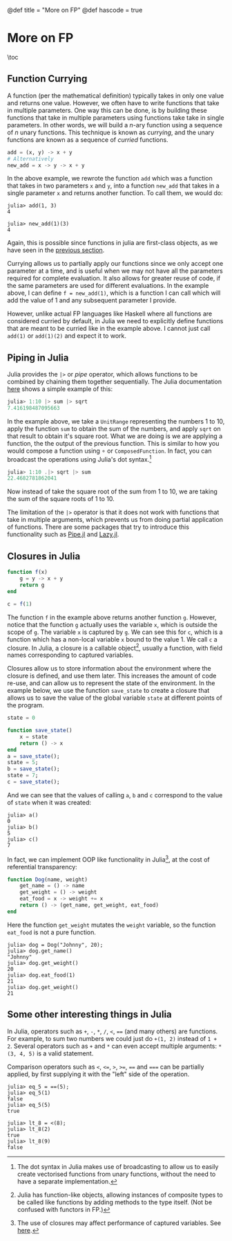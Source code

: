 @def title = "More on FP"
@def hascode = true

# More on FP

\toc

## Function Currying
A function (per the mathematical definition) typically takes in only one value and returns one value.
However, we often have to write functions that take in multiple parameters. One way this can be done,
is by building these functions that take in multiple parameters using functions take take in single
parameters. In other words, we will build a _n_-ary function using a sequence of _n_ unary functions.
This technique is known as _currying_, and the unary functions are known as a sequence of _curried_
functions.

```julia
add = (x, y) -> x + y
# Alternatively
new_add = x -> y -> x + y
```

In the above example, we rewrote the function `add` which was a function that takes in two parameters
`x` and `y`, into a function `new_add` that takes in a single parameter `x` and returns another function.
To call them, we would do:

```julia-repl
julia> add(1, 3)
4

julia> new_add(1)(3)
4
```

Again, this is possible since functions in julia are first-class objects, as we have seen in the [previous
section](../functions).

Currying allows us to partially apply our functions since we only accept one parameter at a time, and is
useful when we may not have all the parameters required for complete evaluation. It also allows for greater
reuse of code, if the same parameters are used for different evaluations. In the example above, I can define
`f = new_add(1)`, which is a function I can call which will add the value of 1 and any subsequent parameter
I provide.

However, unlike actual FP languages like Haskell where all functions are considered curried by default, in
Julia we need to explicitly define functions that are meant to be curried like in the example above. I cannot
just call `add(1)` or `add(1)(2)` and expect it to work.

## Piping in Julia
Julia provides the `|>` or _pipe_ operator, which allows functions to be combined by chaining them together
sequentially. The Julia documentation [here](https://docs.julialang.org/en/v1/manual/functions/#Function-composition-and-piping)
shows a simple example of this:

```julia
julia> 1:10 |> sum |> sqrt
7.416198487095663
```

In the example above, we take a `UnitRange` representing the numbers 1 to 10, apply the function `sum` to
obtain the sum of the numbers, and apply `sqrt` on that result to obtain it's square root. What we are doing
is we are applying a function, the the output of the previous function. This is similar to how you would compose
a function using ∘ or `ComposedFunction`. In fact, you can broadcast the operations using Julia's dot syntax.[^1]

```julia
julia> 1:10 .|> sqrt |> sum
22.4682781862041
```

Now instead of take the square root of the sum from 1 to 10, we are taking the sum of the square roots
of 1 to 10.

The limitation of the `|>` operator is that it does not work with functions that take in multiple arguments,
which prevents us from doing partial application of functions. There are some packages that try to introduce
this functionality such as [Pipe.jl](https://github.com/oxinabox/Pipe.jl) and [Lazy.jl](https://github.com/MikeInnes/Lazy.jl).

## Closures in Julia
```julia
function f(x)
    g = y -> x + y
    return g
end

c = f(1)
```

The function `f` in the example above returns another function `g`. However, notice that the function `g` actually
uses the variable `x`, which is outside the scope of `g`. The variable `x` is captured by `g`. We can see this
for `c`, which is a function which has a non-local variable `x` bound to the value 1. We call `c` a closure.
In Julia, a closure is a callable object[^2], usually a function, with field names corresponding to captured variables.

Closures allow us to store information about the environment where the closure is defined, and use them later. This
increases the amount of code re-use, and can allow us to represent the state of the environment. In the example below,
we use the function `save_state` to create a closure that allows us to save the value of the global variable `state`
at different points of the program. 

```julia
state = 0

function save_state()
    x = state
    return () -> x
end
a = save_state();
state = 5;
b = save_state();
state = 7;
c = save_state();
```

And we can see that the values of calling `a`, `b` and `c` correspond to the value of `state` when it was created:

```julia-repl
julia> a()
0
julia> b()
5
julia> c()
7
```

In fact, we can implement OOP like functionality in Julia[^3], at the cost of referential transparency:

```julia
function Dog(name, weight)
    get_name = () -> name
    get_weight = () -> weight
    eat_food = x -> weight += x
    return () -> (get_name, get_weight, eat_food)
end
```

Here the function `get_weight` mutates the `weight` variable, so the function `eat_food` is not a pure function.

```julia-repl
julia> dog = Dog("Johnny", 20);
julia> dog.get_name()
"Johnny"
julia> dog.get_weight()
20
julia> dog.eat_food(1)
21
julia> dog.get_weight()
21
```

## Some other interesting things in Julia
In Julia, operators such as `+`, `-`, `*`, `/`, `<`, `==` (and many others) are functions. For example, to sum two
numbers we could just do `+(1, 2)` instead of `1 + 2`. Several operators such as `+` and `*` can even accept multiple
arguments: `*(3, 4, 5)` is a valid statement.

Comparison operators such as `<`, `<=`, `>`, `>=`, `==` and `===` can be partially applied, by first supplying it
with the "left" side of the operation.

```julia-repl
julia> eq_5 = ==(5);
julia> eq_5(1)
false
julia> eq_5(5)
true

julia> lt_8 = <(8);
julia> lt_8(2)
true
julia> lt_8(9)
false
```

[^1]: The dot syntax in Julia makes use of broadcasting to allow us to easily create vectorised functions from unary functions, without the need to have a separate implementation.
[^2]: Julia has function-like objects, allowing instances of composite types to be called like functions by adding methods to the type itself. (Not be confused with functors in FP.)
[^3]: The use of closures may affect performance of captured variables. See [here](https://github.com/JuliaLang/julia/issues/15276).

